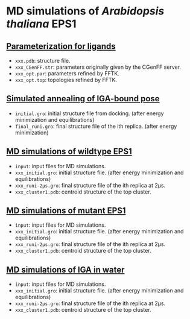 # MD simulations of *Arabidopsis thaliana* EPS1
## [Parameterization for ligands](./Parameterization)
- `xxx.pdb`: structure file.
- `xxx_CGenFF.str`: parameters originally given by the CGenFF server.
- `xxx_opt.par`: parameters refined by FFTK.
- `xxx_opt.top`: topologies refined by FFTK.
## [Simulated annealing of IGA-bound pose](./EPS1/MD_wildtype-EPS1/holo-EPS1_IGA/simulated-annealing)
- `initial.gro`: initial structure file from docking. (after energy minimization and equilibrations)
- `final_runi.gro`: final structure file of the ith replica. (after energy minimization)
## [MD simulations of wildtype EPS1](./MD_wildtype-EPS1)
- `input`: input files for MD simulations.
- `xxx_initial.gro`: initial structure file. (after energy minimization and equilibrations)
- `xxx_runi-2μs.gro`: final structure file of the ith replica at 2μs.
- `xxx_cluster1.pdb`: centroid structure of the top cluster.
## [MD simulations of mutant EPS1](./MD_mutant-EPS1)
- `input`: input files for MD simulations.
- `xxx_initial.gro`: initial structure file. (after energy minimization and equilibrations)
- `xxx_runi-2μs.gro`: final structure file of the ith replica at 2μs.
- `xxx_cluster1.pdb`: centroid structure of the top cluster.
## [MD simulations of IGA in water](./MD_IGA-in-water)
- `input`: input files for MD simulations.
- `xxx_initial.gro`: initial structure file. (after energy minimization and equilibrations)
- `xxx_runi-2μs.gro`: final structure file of the ith replica at 2μs.
- `xxx_cluster1.pdb`: centroid structure of the top cluster.
